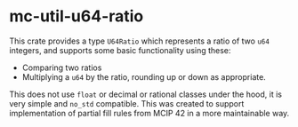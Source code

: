 mc-util-u64-ratio
=================

This crate provides a type `U64Ratio` which represents a ratio of two `u64`
integers, and supports some basic functionality using these:

* Comparing two ratios
* Multiplying a `u64` by the ratio, rounding up or down as appropriate.

This does not use `float` or decimal or rational classes under the hood, it is
very simple and `no_std` compatible. This was created to support implementation
of partial fill rules from MCIP 42 in a more maintainable way.
